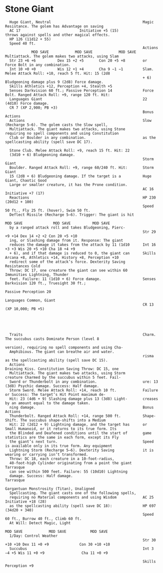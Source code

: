 # Stone Giant

      Huge Giant, Neutral                                          Magic Resistance. The golem has Advantage on saving
      AC 17                           Initiative +5 (15)                 throws against spells and other magical effects.
      HP 126 (11d12 + 55)
      Speed 40 ft.
                                                                   Actions
                MOD SAVE            MOD SAVE            MOD SAVE   Multiattack. The golem makes two attacks, using Slam
      Str 23 +6 +6          Dex 15 +2 +5       Con 20 +5 +8        or Force Bolt in any combination.
      Int 10 +0 +0          Wis 12 +1 +4       Cha 9 −1 −1         Slam. Melee Attack Roll: +10, reach 5 ft. Hit: 15 (2d8
                                                                   + 6) Bludgeoning damage plus 9 (2d8) Force damage.
      Skills Athletics +12, Perception +4, Stealth +5
      Senses Darkvision 60 ft.; Passive Perception 14              Force Bolt. Ranged Attack Roll: +9, range 120 ft. Hit:
      Languages Giant                                              22 (4d10) Force damage.
      CR 7 (XP 2,900; PB +3)
                                                                   Bonus Actions
      Actions                                                      Slow (Recharge 5–6). The golem casts the Slow spell,
      Multiattack. The giant makes two attacks, using Stone        requiring no spell components and using Constitution
      Club or Boulder in any combination.                          as the spellcasting ability (spell save DC 17).

      Stone Club. Melee Attack Roll: +9, reach 15 ft. Hit: 22
      (3d10 + 6) Bludgeoning damage.
                                                                   Storm Giant
      Boulder. Ranged Attack Roll: +9, range 60/240 ft. Hit:       Storm Giant
      15 (2d8 + 6) Bludgeoning damage. If the target is a          Huge Giant, Chaotic Good
      Large or smaller creature, it has the Prone condition.
                                                                   AC 16                              Initiative +7 (17)
      Reactions                                                    HP 230 (20d12 + 100)
                                                                   Speed 50 ft., Fly 25 ft. (hover), Swim 50 ft.
      Deflect Missile (Recharge 5–6). Trigger: The giant is hit
                                                                             MOD SAVE              MOD SAVE          MOD SAVE
      by a ranged attack roll and takes Bludgeoning, Pierc-
                                                                   Str 29 +9 +14 Dex 14 +2 +2 Con 20 +5 +10
      ing, or Slashing damage from it. Response: The giant
      reduces the damage it takes from the attack by 11 (1d10      Int 16 +3 +3 Wis 20 +5 +10 Cha 18 +4 +9
      + 6), and if that damage is reduced to 0, the giant can      Skills Arcana +8, Athletics +14, History +8, Perception +10
      redirect some of the attack’s force. Dexterity Saving        Resistances Cold
      Throw: DC 17, one creature the giant can see within 60       Immunities Lightning, Thunder
      feet. Failure: 11 (1d10 + 6) Force damage.                   Senses Darkvision 120 ft., Truesight 30 ft.;
                                                                     Passive Perception 20
                                                                   Languages Common, Giant
                                                                   CR 13 (XP 10,000; PB +5)





      Traits                                                       Charm. The succubus casts Dominate Person (level 8
                                                                   version), requiring no spell components and using Cha-
      Amphibious. The giant can breathe air and water.
                                                                   risma as the spellcasting ability (spell save DC 15).
      Actions                                                      Draining Kiss. Constitution Saving Throw: DC 15, one
      Multiattack. The giant makes two attacks, using Storm        creature Charmed by the succubus within 5 feet. Fail-
      Sword or Thunderbolt in any combination.                     ure: 13 (3d8) Psychic damage. Success: Half damage.
      Storm Sword. Melee Attack Roll: +14, reach 10 ft.            Failure or Success: The target’s Hit Point maximum de-
      Hit: 23 (4d6 + 9) Slashing damage plus 13 (3d8) Light-       creases by an amount equal to the damage taken.
      ning damage.                                                 Bonus Actions
      Thunderbolt. Ranged Attack Roll: +14, range 500 ft.          Shape-Shift. The succubus shape-shifts into a Medium
      Hit: 22 (2d12 + 9) Lightning damage, and the target has      or Small Humanoid, or it returns to its true form. Its
      the Blinded and Deafened conditions until the start of       game statistics are the same in each form, except its Fly
      the giant’s next turn.                                       Speed is available only in its true form. Any equipment
      Lightning Storm (Recharge 5–6). Dexterity Saving             it is wearing or carrying isn’t transformed.
      Throw: DC 18, each creature in a 10-foot-radius,
      40-foot-high Cylinder originating from a point the giant     Tarrasque
      can see within 500 feet. Failure: 55 (10d10) Lightning
      damage. Success: Half damage.                                Tarrasque
                                                                   Gargantuan Monstrosity (Titan), Unaligned
      Spellcasting. The giant casts one of the following spells,
      requiring no Material components and using Wisdom            AC 25                            Initiative +18 (28)
      as the spellcasting ability (spell save DC 18):              HP 697 (34d20 + 340)
                                                                   Speed 60 ft., Burrow 40 ft., Climb 60 ft.
      At Will: Detect Magic, Light
                                                                             MOD SAVE            MOD SAVE           MOD SAVE
      1/Day: Control Weather
                                                                   Str 30 +10 +10 Dex 11 +0 +9              Con 30 +10 +10
      Succubus                                                     Int 3 −4 +5 Wis 11 +0 +9                 Cha 11 +0 +9

                                                                   Skills Perception +9
